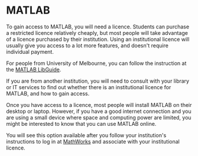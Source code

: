 MATLAB
====

To gain access to MATLAB, you will need a licence.
Students can purchase a restricted licence relatively cheaply,
but most people will take advantage of a licence purchased by their institution.
Using an institutional licence will usually give you access to a lot more features,
and doesn't require individual payment.

For people from University of Melbourne, you can follow the instruction at the
[MATLAB LibGuide](http://unimelb.libguides.com/c.php?g=402784&p=2740903).

If you are from another institution, you will need to consult with your library
or IT services to find out whether there is an institutional licence for MATLAB,
and how to gain access.

Once you have access to a licence,
most people will install MATLAB on their desktop or laptop.
However, if you have a good internet connection and you are using a small device
where space and computing power are limited,
you might be interested to know that you can use MATLAB online.

You will see this option available after you follow your institution's instructions to log in at [MathWorks](https://matlab.mathworks.com/) and associate with your institutional licence.

